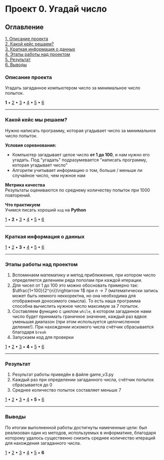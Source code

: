 # Проект 0. Угадай число

## Оглавление
[1. Описание проекта](https://github.com/aslanmamadiev/sf_data_science/blob/main/project_0/README.md#Описание-проекта)  
[2. Какой кейс решаем?](https://github.com/aslanmamadiev/sf_data_science/blob/main/project_0/README.md#Какой-кейс-мы-решаем)  
[3. Краткая информация о данных](https://github.com/aslanmamadiev/sf_data_science/blob/main/project_0/README.md#Краткая-информация-о-данных)  
[4. Этапы работы над проектом](https://github.com/aslanmamadiev/sf_data_science/blob/main/project_0/README.md#Этапы-работы-над-проектом)  
[5. Результат](https://github.com/aslanmamadiev/sf_data_science/blob/main/project_0/README.md#Результат)    
[6. Выводы](https://github.com/aslanmamadiev/sf_data_science/blob/main/project_0/README.md#выводы)

### Описание проекта  
Угадать загаданное компьютером число за минимальное число попыток.  

**1** • [2](https://github.com/aslanmamadiev/sf_data_science/tree/main/project_0/README.md#Какой-кейс-решаем) • [3](https://github.com/aslanmamadiev/sf_data_science/tree/main/project_0/README.md#Краткая-информация-о-данных) • [4](https://github.com/aslanmamadiev/sf_data_science/tree/main/project_0/README.md#Этапы-работы-над-проектом) • [5](https://github.com/aslanmamadiev/sf_data_science/tree/main/project_0/README.md#Результат) • [6](https://github.com/aslanmamadiev/sf_data_science/tree/main/project_0/README.md#Выводы)

---

### Какой кейс мы решаем?  
Нужно написать программу, которая угадывает число за минимальное число попыток.

**Условия соревнования:**  
- Компьютер загадывает целое число **от 1 до 100**, и нам нужно его угадать. Под "угадать" подразумевается "написать программу, которая угадывает число"
- Алгоритм учитывает информацию о том, больше / меньше ли случайное число, чем нужное нам

**Метрика качества**  
Результаты оцениваются по среднему количеству попыток при 1000 повторений.

**Что практикуем** \
Учимся писать хороший `код` на **Python**  

[1](https://github.com/aslanmamadiev/sf_data_science/tree/main/project_0/README.md#Описание-проекта) • **2** • [3](https://github.com/aslanmamadiev/sf_data_science/tree/main/project_0/README.md#Краткая-информация-о-данных) • [4](https://github.com/aslanmamadiev/sf_data_science/tree/main/project_0/README.md#Этапы-работы-над-проектом) • [5](https://github.com/aslanmamadiev/sf_data_science/tree/main/project_0/README.md#Результат) • [6](https://github.com/aslanmamadiev/sf_data_science/tree/main/project_0/README.md#Выводы)

---

### Краткая информация о данных  
[1](https://github.com/aslanmamadiev/sf_data_science/tree/main/project_0/README.md#Описание-проекта) • [2](https://github.com/aslanmamadiev/sf_data_science/tree/main/project_0/README.md#Какой-кейс-решаем) • **3** • [4](https://github.com/aslanmamadiev/sf_data_science/tree/main/project_0/README.md#Этапы-работы-над-проектом) • [5](https://github.com/aslanmamadiev/sf_data_science/tree/main/project_0/README.md#Результат) • [6](https://github.com/aslanmamadiev/sf_data_science/tree/main/project_0/README.md#Выводы)

---

### Этапы работы над проектом
1. Вспоминаем математику и метод приближения, при котором число определяется делением ряда пополам при каждой итерации.
2. Для чисел от 1 до 100 это можно обосновать примерно так: $\dfrac{1+100}{2^{n}}\rightarrow 1$ при $n\rightarrow 7$ (математически запись может быть немного неккоректна, но она необходима для отображения доносимого смысла). То есть наша программа способна вычислить нужное число максимум за 7 попыток.
3. Составляем функцию с циклом `while`, в котором загаданное нами число будет принимать граничное значение, каждый раз вдвое уменьшая диапазон (при этом используется целочисленное деление!).
При нахождении искомого числа счётчик сбрасывается благодаря `break`
4. Запускаем код для проверки

[1](https://github.com/aslanmamadiev/sf_data_science/tree/main/project_0/README.md#Описание-проекта) • [2](https://github.com/aslanmamadiev/sf_data_science/tree/main/project_0/README.md#Какой-кейс-решаем) • [3](https://github.com/aslanmamadiev/sf_data_science/tree/main/project_0/README.md#Краткая-информация-о-данных) • **4** • [5](https://github.com/aslanmamadiev/sf_data_science/tree/main/project_0/README.md#Результат) • [6](https://github.com/aslanmamadiev/sf_data_science/tree/main/project_0/README.md#Выводы)

---

### Результат
1. Результат работы приведён в файле game_v3.py
2. Каждый раз при определении загаданного числа, счётчик попыток сбрасывается до 0
3. Среднее количество попыток составляет меньше 7  

[1](https://github.com/aslanmamadiev/sf_data_science/tree/main/project_0/README.md#Описание-проекта) • [2](https://github.com/aslanmamadiev/sf_data_science/tree/main/project_0/README.md#Какой-кейс-решаем) • [3](https://github.com/aslanmamadiev/sf_data_science/tree/main/project_0/README.md#Краткая-информация-о-данных) • [4](https://github.com/aslanmamadiev/sf_data_science/tree/main/project_0/README.md#Этапы-работы-над-проектом) • **5** • [6](https://github.com/aslanmamadiev/sf_data_science/tree/main/project_0/README.md#Выводы)

---

### Выводы
По итогам выполненной работы достигнуты намеченные цели: был реализован один из методов, используемых в информатике, благодаря которому удалось существенно снизить среднее количество итераций для нахождения загаданного числа.  

[1](https://github.com/aslanmamadiev/sf_data_science/tree/main/project_0/README.md#Описание-проекта) • [2](https://github.com/aslanmamadiev/sf_data_science/tree/main/project_0/README.md#Какой-кейс-решаем) • [3](https://github.com/aslanmamadiev/sf_data_science/tree/main/project_0/README.md#Краткая-информация-о-данных) • [4](https://github.com/aslanmamadiev/sf_data_science/tree/main/project_0/README.md#Этапы-работы-над-проектом) • [5](https://github.com/aslanmamadiev/sf_data_science/tree/main/project_0/README.md#Результат) • **6**
